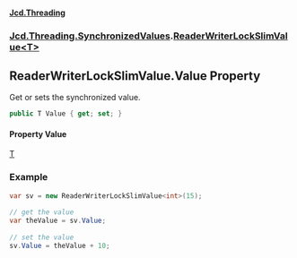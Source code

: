#### [Jcd.Threading](index.md 'index')
### [Jcd.Threading.SynchronizedValues](Jcd.Threading.SynchronizedValues.md 'Jcd.Threading.SynchronizedValues').[ReaderWriterLockSlimValue&lt;T&gt;](Jcd.Threading.SynchronizedValues.ReaderWriterLockSlimValue_T_.md 'Jcd.Threading.SynchronizedValues.ReaderWriterLockSlimValue<T>')

## ReaderWriterLockSlimValue<T>.Value Property

Get or sets the synchronized value.

```csharp
public T Value { get; set; }
```

#### Property Value
[T](Jcd.Threading.SynchronizedValues.ReaderWriterLockSlimValue_T_.md#Jcd.Threading.SynchronizedValues.ReaderWriterLockSlimValue_T_.T 'Jcd.Threading.SynchronizedValues.ReaderWriterLockSlimValue<T>.T')

### Example
  
```csharp  
var sv = new ReaderWriterLockSlimValue<int>(15);  
  
// get the value  
var theValue = sv.Value;  
  
// set the value  
sv.Value = theValue + 10;  
```